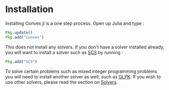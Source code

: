 Installation
============

Installing Convex.jl is a one step process. Open up Julia and type :

```julia
Pkg.update()
Pkg.add("Convex")
```

This does not install any solvers. If you don't have a solver installed
already, you will want to install a solver such as
[SCS](https://github.com/JuliaOpt/SCS.jl) by running :

```julia
Pkg.add("SCS")
```

To solve certain problems such as mixed integer programming problems you
will need to install another solver as well, such as
[GLPK](https://github.com/JuliaOpt/GLPK.jl). If you
wish to use other solvers, please read the section on
[Solvers](@ref).
